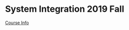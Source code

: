 # System Integration 2019 Fall
[Course Info](https://datsoftlyngby.github.io/soft2019fall/SI/course-info.html)

